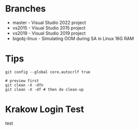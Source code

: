 # Branches
- master - Visual Studio 2022 project
- vs2015 - Visual Studio 2015 project
- vs2019 - Visual Studio 2019 project
- bigobj-linux - Simulating OOM during SA in Linux 16G RAM


# Tips
```
git config --global core.autocrlf true

# preview first
git clean -X -dfn
git clean -X -df # then do clean-up
```

# Krakow Login Test
test
